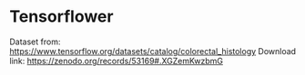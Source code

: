 # Tensorflower

Dataset from: https://www.tensorflow.org/datasets/catalog/colorectal_histology
Download link: https://zenodo.org/records/53169#.XGZemKwzbmG

